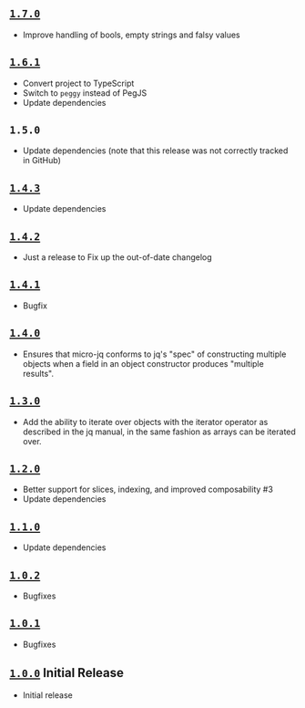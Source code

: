 ## [`1.7.0`](https://github.com/elastic/micro-jq/tree/v1.7.0)

- Improve handling of bools, empty strings and falsy values

## [`1.6.1`](https://github.com/elastic/micro-jq/tree/v1.6.1)

- Convert project to TypeScript
- Switch to `peggy` instead of PegJS
- Update dependencies

## `1.5.0`

- Update dependencies (note that this release was not correctly tracked in
  GitHub)

## [`1.4.3`](https://github.com/elastic/micro-jq/tree/v1.4.3)

- Update dependencies

## [`1.4.2`](https://github.com/elastic/micro-jq/tree/v1.4.2)

- Just a release to Fix up the out-of-date changelog

## [`1.4.1`](https://github.com/elastic/micro-jq/tree/v1.4.1)

- Bugfix

## [`1.4.0`](https://github.com/elastic/micro-jq/tree/v1.4.0)

- Ensures that micro-jq conforms to jq's "spec" of constructing multiple objects when a field in an object constructor produces "multiple results".

## [`1.3.0`](https://github.com/elastic/micro-jq/tree/v1.3.0)

- Add the ability to iterate over objects with the iterator operator as described in the jq manual, in the same fashion as arrays can be iterated over.

## [`1.2.0`](https://github.com/elastic/micro-jq/tree/v1.2.0)

- Better support for slices, indexing, and improved composability #3
- Update dependencies

## [`1.1.0`](https://github.com/elastic/micro-jq/tree/v1.1.0)

- Update dependencies

## [`1.0.2`](https://github.com/elastic/micro-jq/tree/v1.0.2)

- Bugfixes

## [`1.0.1`](https://github.com/elastic/micro-jq/tree/v1.0.1)

- Bugfixes

## [`1.0.0`](https://github.com/elastic/micro-jq/tree/v1.0.0) Initial Release

- Initial release
